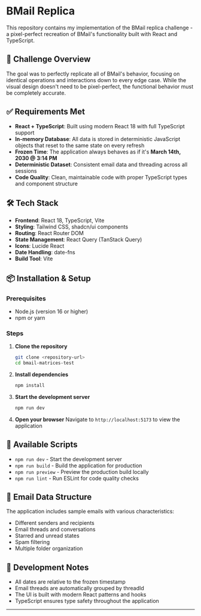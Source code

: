 # BMail Replica

This repository contains my implementation of the BMail replica challenge - a pixel-perfect recreation of BMail's functionality built with React and TypeScript.

## 🎯 Challenge Overview

The goal was to perfectly replicate all of BMail's behavior, focusing on identical operations and interactions down to every edge case. While the visual design doesn't need to be pixel-perfect, the functional behavior must be completely accurate.

## ✅ Requirements Met

- **React + TypeScript**: Built using modern React 18 with full TypeScript support
- **In-memory Database**: All data is stored in deterministic JavaScript objects that reset to the same state on every refresh
- **Frozen Time**: The application always behaves as if it's **March 14th, 2030 @ 3:14 PM**
- **Deterministic Dataset**: Consistent email data and threading across all sessions
- **Code Quality**: Clean, maintainable code with proper TypeScript types and component structure

## 🛠️ Tech Stack

- **Frontend**: React 18, TypeScript, Vite
- **Styling**: Tailwind CSS, shadcn/ui components
- **Routing**: React Router DOM
- **State Management**: React Query (TanStack Query)
- **Icons**: Lucide React
- **Date Handling**: date-fns
- **Build Tool**: Vite

## 📦 Installation & Setup

### Prerequisites

- Node.js (version 16 or higher)
- npm or yarn

### Steps

1. **Clone the repository**

   ```bash
   git clone <repository-url>
   cd bmail-matrices-test
   ```

2. **Install dependencies**

   ```bash
   npm install
   ```

3. **Start the development server**

   ```bash
   npm run dev
   ```

4. **Open your browser**
   Navigate to `http://localhost:5173` to view the application

## 📝 Available Scripts

- `npm run dev` - Start the development server
- `npm run build` - Build the application for production
- `npm run preview` - Preview the production build locally
- `npm run lint` - Run ESLint for code quality checks

## 📧 Email Data Structure

The application includes sample emails with various characteristics:

- Different senders and recipients
- Email threads and conversations
- Starred and unread states
- Spam filtering
- Multiple folder organization

## 🔧 Development Notes

- All dates are relative to the frozen timestamp
- Email threads are automatically grouped by threadId
- The UI is built with modern React patterns and hooks
- TypeScript ensures type safety throughout the application

---
